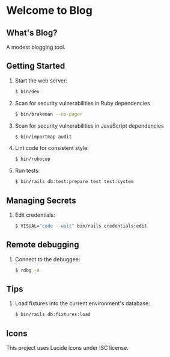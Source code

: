 # Welcome to Blog

## What's Blog?

A modest blogging tool.

## Getting Started

1. Start the web server:

    ```bash
    $ bin/dev
    ```

2. Scan for security vulnerabilities in Ruby dependencies

    ```bash
    $ bin/brakeman --no-pager
    ```

3. Scan for security vulnerabilities in JavaScript dependencies

    ```bash
    $ bin/importmap audit
    ```

4. Lint code for consistent style:

    ```bash
    $ bin/rubocop
    ```

5. Run tests:

    ```bash
    $ bin/rails db:test:prepare test test:system
    ```

## Managing Secrets

1. Edit credentials:

    ```bash
    $ VISUAL="code --wait" bin/rails credentials:edit
    ```

## Remote debugging

1. Connect to the debuggee:

    ```bash
    $ rdbg -A
    ```

## Tips

1. Load fixtures into the current environment's database:

    ```bash
    $ bin/rails db:fixtures:load 
    ```

## Icons

This project uses Lucide icons under ISC license.

